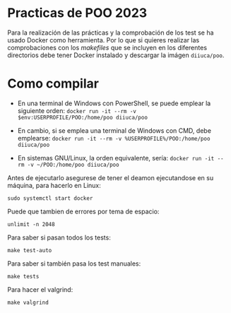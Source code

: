 # Practicas de POO 2023
 
Para la realización de las prácticas y la comprobación de los test se ha usado Docker como herramienta. Por lo que si quieres realizar las comprobaciones con los *makefiles* que se incluyen en los diferentes directorios debe tener Docker instalado y descargar la imágen ```diiuca/poo```.

# Como compilar

- En una terminal de Windows con PowerShell, se puede emplear la siguiente orden:
```docker run -it --rm -v $env:USERPROFILE/POO:/home/poo diiuca/poo```

- En cambio, si se emplea una terminal de Windows con CMD, debe emplearse:
```docker run -it --rm -v %USERPROFILE%/POO:/home/poo diiuca/poo```

- En sistemas GNU/Linux, la orden equivalente, sería:
``` docker run -it --rm -v ~/POO:/home/poo diiuca/poo ```

Antes de ejecutarlo asegurese de tener el deamon ejecutandose en su máquina, para hacerlo en Linux:

```sudo systemctl start docker```

Puede que tambien de errores por tema de espacio:

```unlimit -n 2048```

Para saber si pasan todos los tests:

```make test-auto```

Para saber si también pasa los test manuales:

```make tests```

Para hacer el valgrind:

```make valgrind```
